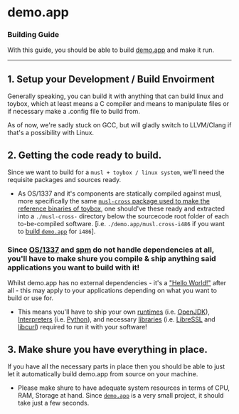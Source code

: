 #   demo.app
### Building Guide
With this guide, you should be able to build [demo.app](https://github.com/OS-1337/demo.app) and make it run.

---

##	1.	Setup your Development / Build Envoirment

Generally speaking, you can build it with anything that can build linux and toybox, which at least means a C compiler and means to manipulate files or if necessary make a .config file to build from.

As of now, we're sadly stuck on GCC, but will gladly switch to LLVM/Clang if that's a possibility with Linux.

##	2.	Getting the code ready to build.

Since we want to build for a ```musl + toybox / linux system```, we'll need the requisite packages and sources ready.

- As OS/1337 and it's components are statically compiled against musl, more specifically the same [```musl-cross``` package used to make the reference binaries of toybox](http://landley.net/toybox/downloads/binaries/toolchains/latest/), one should've these ready and extracted into a ```./musl-cross-``` directory below the sourcecode root folder of each to-be-compiled software. [i.e. ```./demo.app/musl.cross-i486``` if you want to [build ```demo.app```](https://github.com/OS-1337/demo.app) for ```i486```].

###	Since [OS/1337](https://github.com/OS-1337/OS1337) and [spm](https://github.com/OS-1337/spm) do not handle dependencies at all, you'll have to make shure you compile & ship anything said applications you want to build with it!
Whilst demo.app has no external dependencies - it's a ["Hello World!"](https://en.wikipedia.org/wiki/%22Hello,_World!%22_program) after all - this may apply to your applications depending on what you want to build or use for.
- This means you'll have to ship your own [runtimes](https://en.wikipedia.org/wiki/Runtime_library) (i.e. [OpenJDK](https://en.wikipedia.org/wiki/OpenJDK)), [Interpreters](https://en.wikipedia.org/wiki/Interpreter_(computing)) (i.e. [Python](https://en.wikipedia.org/wiki/Python_(programming_language))), and necessary [libraries](https://en.wikipedia.org/wiki/Library_(computing)) (i.e. [LibreSSL](https://en.wikipedia.org/wiki/LibreSSL) and [libcurl](https://en.wikipedia.org/wiki/CURL#libcurl)) required to run it with your software!


##	3.	Make shure you have everything in place.

If you have all the necessary parts in place then you should be able to just let it automatically build demo.app from source on your machine.

- Please make shure to have adequate system resources in terms of CPU, RAM, Storage at hand. Since [```demo.app```](https://github.com/OS-1337/demo.app) is a very small project, it should take just a few seconds.